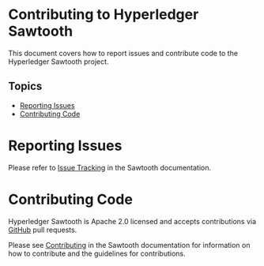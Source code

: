 # Contributing to Hyperledger Sawtooth

This document covers how to report issues and contribute code
to the Hyperledger Sawtooth project.

## Topics

* [Reporting Issues](#reporting-issues)
* [Contributing Code](#contributing-code)

# Reporting Issues

Please refer to [Issue Tracking](https://sawtooth.hyperledger.org/docs/core/releases/latest/community/issue_tracking.html)
in the Sawtooth documentation.

# Contributing Code

Hyperledger Sawtooth is Apache 2.0 licensed and accepts contributions via
[GitHub](https://github.com/hyperledger/sawtooth-core) pull requests.

Please see
[Contributing](https://sawtooth.hyperledger.org/docs/core/releases/latest/community/contributing.html)
in the Sawtooth documentation for information on how to contribute and the guidelines for contributions.


